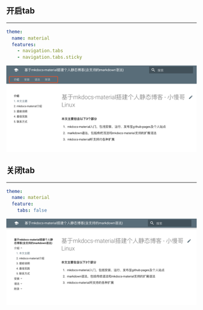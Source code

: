## **开启tab**

---

```yaml
theme:
  name: material
  features:
    - navigation.tabs
    - navigation.tabs.sticky
```

![](../img/tab.png)

## **关闭tab**

---

```yaml
theme:
  name: material
  feature:
    tabs: false
```

![](../img/notab.png)
